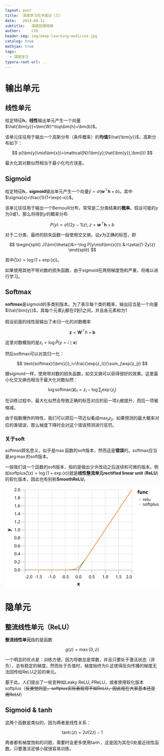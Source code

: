 ```yaml
---
layout: post
title:  深度学习花书笔记（三）
date:   2019-08-11 
subtitle:   深度前馈网络
author:     CYQ
header-img: img/deep-learning-medicine.jpg
catalog: true
mathjax: true
tags:
  - 深度学习
typora-root-url: ..
---
```


$$
\newcommand{\bm}[1]{\boldsymbol{#1}}
$$

# 输出单元

## 线性单元

给定特征$\bm{h}$，**线性**输出单元产生一个向量$\hat{\bm{y}}=\bm{W}^\top\bm{h}+\bm{b}$。

该单元往往用于输出一个高斯分布（条件概率）的**均值**$\hat{\bm{y}}$，高斯分布如下：

$$
p(\bm{y}\mid\bm{x})=\mathcal{N}(\bm{y};\hat{\bm{y}},\bm{I})
$$

最大化其对数似然相当于最小化均方误差。

## Sigmoid

给定特征$\bm{h}$，**sigmoid**输出单元产生一个向量$\hat{y}=\sigma\left(\bm{w}^\top\bm{h}+b\right)$。其中$\sigma(x)=\frac{1}{1+\exp(-x)}$。

该单元往往用于输出一个Bernoulli分布，常常是二分类结果的**概率**。假设可能的$y$为0或1，那么将得到$y$的概率分布

$$
P(y)=\sigma\left((2y-1)z\right),z=\bm{w}^\top\bm{h}+b
$$

对于二分类，最终的损失函数一般使用交叉熵，设$y$为正确的标签，即

$$
\begin{split}
J(\bm{\theta})&=-\log P(y\mid\bm{x})\\
&=\zeta((1-2y)z)
\end{split}
$$

其中$\zeta(x)=\log(1+\exp(x))$。

如果使用其他不带对数的损失函数，由于sigmoid在两侧梯度饱和严重，将难以进行学习。

## Softmax

**softmax**是sigmoid的多类别版本。为了表示每个类的概率，输出应当是一个向量$\hat{\bm{y}}$，其每个元素$\hat{y}_i$都在0到1之间，并且各元素和为1

假设前面的线性层输出了未归一化的对数概率

$$
\bm{z}=\bm{W}^\top h+\bm{b}
$$

这里对数概指的是$z_i=\log \hat{P}(y=i\mid\bm{x})$

然后softmax可以对其归一化：

$$
\text{softmax}(\bm{z})_i=\frac{\exp(z_i)}{\sum_j\exp(z_j)}
$$

跟sigmoid一样，使用带对数的损失函数，如交叉熵可以获得很好的效果。这里最小化交叉熵也相当于最大化对数似然：

$$
\log\text{softmax}(\bm{z})_i=z_i-\log\sum_j\exp(z_j)
$$

在训练过程中，最大化似然会导致正确的标签对应的前一项$z_i$被提升，而后一项被缩减。

由于指数爆炸的特性，我们可以把后一项近似看成$\max_jz_j$。如果预测的最大概率对应的类错误，那么梯度下降时会对这个错误预测进行惩罚。

### 关于soft

softmax顾名思义，似乎是$\max$函数的soft版本，然而这是**错误**的。softmax应当是$\arg\max$的soft版本。

一般我们说一个函数的soft版本，指的是做出少许改动之后连续和可微的版本。例如softplus$\zeta(x)=\log(1+\exp(x))$就是**线性整流单元rectified linear unit** (**ReLU**)的软化版本，因此也有别称**SmoothReLU**。

![](/img/dlbook-2/Rectifier_and_softplus_functions.svg)

# 隐单元

## 整流线性单元（ReLU）

**整流线性单元**指的是函数

$$
g(z)=\max\{0,z\}
$$

一个明显的优点是：训练方便。因为导数总是常数，并且只要处于激活状态（非负），总有稳定的梯度。然而处于负值时，梯度始终为0.这使得反向传播的梯度无法回传给ReLU之前的单元。

基于此，人们提出了一些变种如Leaky ReLU, PReLU，或者使用软化版本softplus（~~反直觉的是，softplus实际表现得不如ReLU，因此现在大家基本还是用ReLU~~）

## Sigmoid & tanh

这两个函数是类似的，因为两者是线性关系：

$$
\tanh(z)=2\sigma(2z)-1
$$

两者都有梯度饱和的问题，需要时会更多使用$\tanh$，这是因为其在0处接近线性函数。只要激活足够小就很容易训练。

